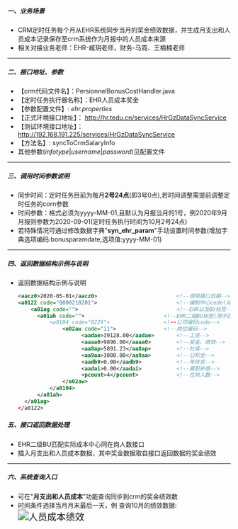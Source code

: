 ##### 一、业务场景

- CRM定时任务每个月从EHR系统同步当月的奖金绩效数据，并生成月支出和人员成本记录保存至crm系统作为月报中的人员成本来源
- 相关对接业务老师：EHR-臧玥老师，财务-马霓、王楠楠老师

----

##### 二、接口地址、参数

- 【crm代码文件名】：PersionnelBonusCostHandler.java
- 【定时任务执行器名称】：EHR人员成本奖金
- 【参数配置文件】:  *ehr.properties*
- 【正式环境接口地址】： http://hr.tedu.cn/services/HrGzDataSyncService
- 【测试环境接口地址】： http://192.168.191.225/services/HrGzDataSyncService
- 【方法名】:  syncToCrmSalaryInfo
- 其他参数(*infotype*|*username*|*password*)见配置文件

----

##### 三、调用时间参数说明

- 同步时间：定时任务目前为每月**2号24点**(即3号0点),若时间调整需提前调整定时任务的corn参数
- 时间参数：格式必须为yyyy-MM-01,且默认为月报当月的1号，例2020年9月月报则参数为2020-09-01(定时任务执行时间为10月2号24点)
- 若特殊情况可通过修改数据字典"**syn_ehr_param**"手动设置时间参数(增加字典选项编码:bonusparamdate,选项值:yyyy-MM-01)

----

##### 四、返回数据结构示例与说明

- 返回数据结构示例与说明

  ```xml
  <aacz0>2020-05-01</aacz0> 						<!--调用接口日期-->
  <a0122 code="0000210201"> 						<!--编制中心code(对应crm中的中心编码)-->
      <a01ag code="">								<!--EHR以及BU标签-->
  	    <a01ah code="">							<!--EHR二级BU标签(用于匹配实际中心)
  			<a0104 code="0229">					<!--公司编码code-->
  			    <e02aw code="11">				<!--岗位编码-->
                      <aadae>39128.00</aadae>		<!--工资-->
                      <aaaa0>9896.00</aaaa0>		<!--奖金、绩效-->
                      <aa8ap>5891.23</aa8ap>		<!--社保-->
                      <aa9aa>3000.00</aa9aa>		<!--公积金-->
                      <aadb9>0.00</aadb9>			<!--年终奖-->
                      <aadai>0.00</aadai>			<!--离职补偿-->
                      <pcount>4</pcount>			<!--在岗人数-->
  				</e02aw>
  			</a0104>
  		</a01ah>
  	</a01ag>
  </a0122>
  ```

##### 五、接口返回数据处理

- EHR二级BU匹配实际成本中心同在岗人数接口
- 插入月支出和人员成本数据，其中奖金数据取自接口返回数据的奖金绩效 

----

##### 六、系统查询入口

- 可在"**月支出和人员成本**"功能查询同步到crm的奖金绩效数
- 时间条件选择当月月末最后一天，例 查询10月的绩效数据:<img src="E:\需求\工作交接(全葱)\工作交接\文档附件\cutImages\人员成本绩效.png" alt="人员成本绩效" style="zoom:150%;" />
